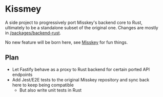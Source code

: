 # Kissmey

A side project to progressively port Misskey's backend core to Rust, ultimately to be a standalone subset of the original one. Changes are mostly in [/packages/backend-rust](/packages/backend-rust).

No new feature will be born here, see [Misskey](https://github.com/misskey-dev/misskey) for fun things.

## Plan

* Let Fastify behave as a proxy to Rust backend for certain ported API endpoints
* Add Jest/E2E tests to the original Misskey repository and sync back here to keep being compatible
	* But also write unit tests in Rust
